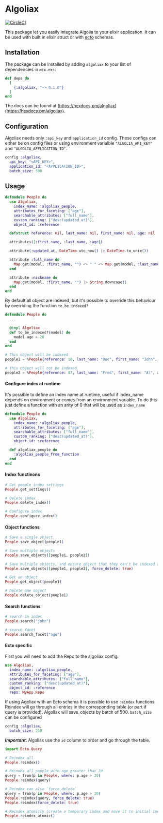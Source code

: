 # Algoliax

[![CircleCI](https://circleci.com/gh/StephaneRob/algoliax/tree/master.svg?style=svg)](https://circleci.com/gh/StephaneRob/algoliax/tree/master)

This package let you easily integrate Algolia to your elixir application. It can be used with built in elixir struct or with [ecto](https://github.com/elixir-ecto/ecto) schemas.

## Installation

The package can be installed by adding `algoliax` to your list of dependencies in `mix.exs`:

```elixir
def deps do
  [
    {:algoliax, "~> 0.1.0"}
  ]
end
```

The docs can be found at [https://hexdocs.pm/algoliax](https://hexdocs.pm/algoliax).

## Configuration

Algoliax needs only `:api_key` and `application_id` config. These configs can either be on config files or using environment varialble `"ALGOLIA_API_KEY"` and `"ALGOLIA_APPLICATION_ID"`.

```elixir
config :algoliax,
  api_key: "<API_KEY>",
  application_id: "<APPLICATION_ID>",
  batch_size: 500
```

## Usage

```elixir
defmodule People do
  use Algoliax,
    index_name: :algoliax_people,
    attributes_for_faceting: ["age"],
    searchable_attributes: ["full_name"],
    custom_ranking: ["desc(updated_at)"],
    object_id: :reference

  defstruct reference: nil, last_name: nil, first_name: nil, age: nil

  attributes([:first_name, :last_name, :age])

  attribute(:updated_at, DateTime.utc_now() |> DateTime.to_unix())

  attribute :full_name do
    Map.get(model, :first_name, "") <> " " <> Map.get(model, :last_name, "")
  end

  attribute :nickname do
    Map.get(model, :first_name, "") |> String.downcase()
  end
end
```

By default all object are indexed, but it's possible to override this behaviour by overriding the function `to_be_indexed?`

```elixir
defmodule People do
  ...

  @impl Algoliax
  def to_be_indexed?(model) do
    model.age > 20
  end
end
```

```elixir
# This object will be indexed
people1 = %People{reference: 10, last_name: "Doe", first_name: "John", age: 13}

# This object will not be indexed
people2 = %People{reference: 87, last_name: "Fred", first_name: "Al", age: 70}
```

#### Configure index at runtime

It's possible to define an index name at runtime, useful if index_name depends on environment or comes from an environment variable. To do this just define a function with an arity of 0 that will be used as `index_name`

```elixir
defmodule People do
  use Algoliax,
    index_name: :algoliax_people,
    attributes_for_faceting: ["age"],
    searchable_attributes: ["full_name"],
    custom_ranking: ["desc(updated_at)"],
    object_id: :reference

  def algoliax_people do
    :algoliax_people_from_function
  end
end
```

#### Index functinons

```elixir
# Get people index settings
People.get_settings()

# Delete index
People.delete_index()

# Configure index
People.configure_index()
```

#### Object functions

```elixir
# Save a single object
People.save_object(people1)

# Save multiple objects
People.save_objects([people1, people2])

# Save multiple objects, and ensure object that they can't be indexed are deleted
People.save_objects([people1, people2], force_delete: true)

# Get on object
People.get_object(people1)

# Delete one object
People.delete_object(people1)
```

#### Search functions

```elixir
# search in index
People.search("john")

# search facet
People.search_facet("age")
```

#### Ecto specific

First you will need to add the Repo to the algoliax config:

```elixir
use Algoliax,
  index_name: :algoliax_people,
  attributes_for_faceting: ["age"],
  searchable_attributes: ["full_name"],
  custom_ranking: ["desc(updated_at)"],
  object_id: :reference
  repo: MyApp.Repo
```

If using Agoliax with an Ecto schema it is possible to use `reindex` functions. Reindex will go through all entries in the corresponding table (or part if query is provided). Algoliax will save_objects by batch of 500.
`batch_size` can be configured

```elixir
config :algoliax,
  batch_size: 250
```

**_Important_**: Algoliax use the `id` column to order and go through the table.

```elixir
import Ecto.Query

# Reindex all
People.reindex()

# Reindex all people with age greater than 20
query = from(p in People, where: p.age > 20)
People.reindex(query)

# Reindex can also `force_delete`
query = from(p in People, where: p.age > 20)
People.reindex(query, force_delete: true)
People.reindex(force_delete: true)

# Reindex atomicly (create a temporary index and move it to initial index)
People.reindex_atomic()
```
